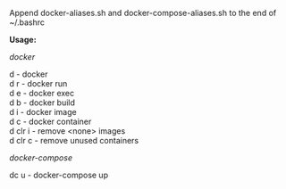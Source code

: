 Append docker-aliases.sh and docker-compose-aliases.sh to the end of ~/.bashrc

**Usage:**

*docker*

d - docker \
d r - docker run \
d e - docker exec \
d b - docker build \
d i - docker image \
d c - docker container \
d clr i - remove \<none\> images \
d clr c - remove unused containers  

*docker-compose*

dc u - docker-compose up 
